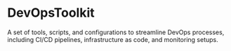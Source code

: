 # DevOpsToolkit
A set of tools, scripts, and configurations to streamline DevOps processes, including CI/CD pipelines, infrastructure as code, and monitoring setups.
